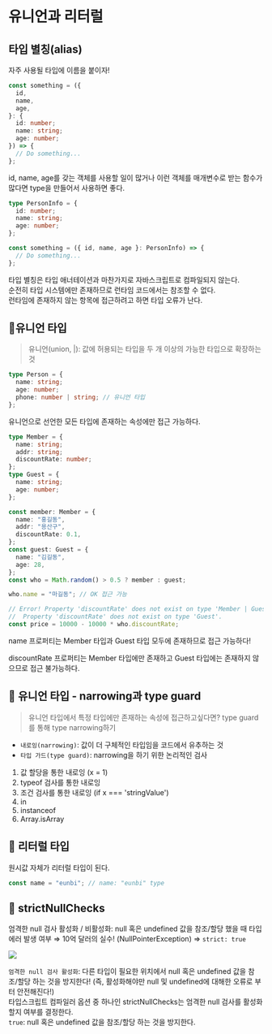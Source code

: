 # **유니언과 리터럴**

## 타입 별칭(alias)

자주 사용될 타입에 이름을 붙이자!

```ts
const something = ({
  id,
  name,
  age,
}: {
  id: number;
  name: string;
  age: number;
}) => {
  // Do something...
};
```

id, name, age를 갖는 객체를 사용할 일이 많거나 이런 객체를 매개변수로 받는 함수가 많다면 type을 만들어서 사용하면 좋다.

```ts
type PersonInfo = {
  id: number;
  name: string;
  age: number;
};

const something = ({ id, name, age }: PersonInfo) => {
  // Do something...
};
```

타입 별칭은 타입 애너테이션과 마찬가지로 자바스크립트로 컴파일되지 않는다. <br> 순전히 타입 시스템에만 존재하므로 런타임 코드에서는 참조할 수 없다.<br> 런타임에 존재하지 않는 항목에 접근하려고 하면 타입 오류가 난다.

## **🔎유니언 타입**

> 유니언(union, |): 값에 허용되는 타입을 두 개 이상의 가능한 타입으로 확장하는 것

```ts
type Person = {
  name: string;
  age: number;
  phone: number | string; // 유니언 타입
};
```

유니언으로 선언한 모든 타입에 존재하는 속성에만 접근 가능하다.

```ts
type Member = {
  name: string;
  addr: string;
  discountRate: number;
};
type Guest = {
  name: string;
  age: number;
};
```

```ts
const member: Member = {
  name: "홍길동",
  addr: "용산구",
  discountRate: 0.1,
};
const guest: Guest = {
  name: "김길동",
  age: 28,
};
const who = Math.random() > 0.5 ? member : guest;

who.name = "마길동"; // OK 접근 가능

// Error! Property 'discountRate' does not exist on type 'Member | Guest'.
//  Property 'discountRate' does not exist on type 'Guest'.
const price = 10000 - 10000 * who.discountRate;
```

name 프로퍼티는 Member 타입과 Guest 타입 모두에 존재하므로 접근 가능하다!

discountRate 프로퍼티는 Member 타입에만 존재하고 Guest 타입에는 존재하지 않으므로 접근 불가능하다.

## **🔎 유니언 타입 - narrowing과 type guard**

> 유니언 타입에서 특정 타입에만 존재하는 속성에 접근하고싶다면?
> type guard를 통해 type narrowing하기

- `내로잉(narrowing)`: 값이 더 구체적인 타입임을 코드에서 유추하는 것
- `타입 가드(type guard)`: narrowing을 하기 위한 논리적인 검사

1. 값 할당을 통한 내로잉 (x = 1)
2. typeof 검사를 통한 내로잉
3. 조건 검사를 통한 내로잉 (if x === 'stringValue')
4. in
5. instanceof
6. Array.isArray

## **🔎 리터럴 타입**

원시값 자체가 리터럴 타입이 된다.

```ts
const name = "eunbi"; // name: "eunbi" type
```

## **🔎 strictNullChecks**

엄격한 null 검사 활성화 / 비활성화: null 혹은 undefined 값을 참조/할당 했을 때 타입 에러 발생 여부
⇒ 10억 달러의 실수! (NullPointerException) ⇒ `strict: true`

![](https://velog.velcdn.com/images/eungbi/post/278ee1ba-b493-473e-bbe9-4ca5d733a86d/image.png)

`엄격한 null 검사 활성화`: 다른 타입이 필요한 위치에서 null 혹은 undefined 값을 참조/할당 하는 것을 방지한다! (즉, 활성화해야만 null 및 undefined에 대해한 오류로 부터 안전해진다!)<br>
타입스크립트 컴파일러 옵션 중 하나인 strictNullChecks는 엄격한 null 검사를 활성화할지 여부를 결정한다.
<br>
`true`: null 혹은 undefined 값을 참조/할당 하는 것을 방지한다.
